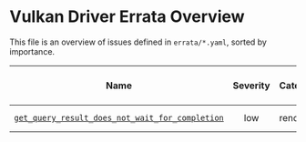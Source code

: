 <!--
GENERATED FILE - DO NOT EDIT.
Generated by scripts/generate.py using data from errata/*.yaml

Copyright 2023 Google LLC

SPDX-License-Identifier: CC-BY-4.0
-->

# Vulkan Driver Errata Overview

This file is an overview of issues defined in `errata/*.yaml`, sorted by importance.

| Name | Severity | Category | Affected Drivers | Affected Platforms | Fixed in latest drivers? |
|------|:--------:|:--------:|:----------------:|:------------------:|:------------------------:|
| [`get_query_result_does_not_wait_for_completion`](get_query_result_does_not_wait_for_completion.md) | low | rendering | ArmProprietary, NvidiaProprietary | All | Some |

